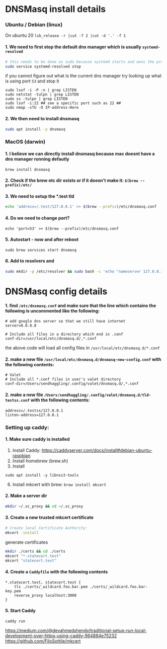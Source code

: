 # DNSMasq install details
### Ubuntu / Debian (linux)
On ubuntu 20 `lsb_release -r |cut -f 2 |cut -d '.' -f 1`
#### 1. We need to first stop the default dns manager which is usually `systemd-resolved`
```bash
# this needs to be done as sudo because systemd starts and owns the process
sudo service systemd-resolved stop
```
if you cannot figure out what is the current dns manager try looking up what is using port `53` and stop it
```
sudo lsof -i -P -n | grep LISTEN
sudo netstat -tulpn | grep LISTEN
sudo ss -tulpn | grep LISTEN
sudo lsof -i:22 ## see a specific port such as 22 ##
sudo nmap -sTU -O IP-address-Here
```
#### 2. We then need to install dnsmasq
```bash
sudo apt install -y dnsmasq
```

### MacOS (darwin)
#### 1. I believe we can directly install dnsmasq because mac doesnt have a dns manager running defautly
```
brew install dnsmasq
```
#### 2. Check if the brew etc dir exists or if it doesn't make it: `$(brew --prefix)/etc/`

#### 3. We need to setup the *.test tld
```bash
echo 'address=/.test/127.0.0.1' >> $(brew --prefix)/etc/dnsmasq.conf
```
#### 4. Do we need to change port?
```
echo 'port=53' >> $(brew --prefix)/etc/dnsmasq.conf
```
#### 5. Autostart - now and after reboot
```
sudo brew services start dnsmasq
```
#### 6. Add to resolvers and 
```bash
sudo mkdir -p /etc/resolver && sudo bash -c 'echo "nameserver 127.0.0.1" > /etc/resolver/test'
```

# DNSMasq config details
#### 1. find `/etc/dnsmasq.conf` and make sure that the line which contains the following is uncommented like the following:
```
# add google dns server so that we still have internet
server=8.8.8.8

# Include all files in a directory which end in .conf
conf-dir=/usr/local/etc/dnsmasq.d/,*.conf
```

the above code will load all config files in `/usr/local/etc/dnsmasq.d/*.conf`

#### 2. make a new file `/usr/local/etc/dnsmasq.d/dnsmasq-new-config.conf` with the following contents:
```
# Valet
# Include all *.conf files in user's valet directory
conf-dir=/Users/sendhaggling/.config/valet/dnsmasq.d/,*.conf
```

#### 2. make a new file `/Users/sendhaggling/.config/valet/dnsmasq.d/tld-testss.conf` with the following contents:
```
address=/.testss/127.0.0.1
listen-address=127.0.0.1
```

### Setting up caddy:
#### 1. Make sure caddy is installed
1. Install Caddy: https://caddyserver.com/docs/install#debian-ubuntu-raspbian
2. Install homebrew (brew.sh)
3. Install
```
sudo apt install -y libnss3-tools
```
6. Install mkcert with brew: `brew install mkcert`

#### 2. Make a server dir
```bash
mkdir ~/.sc_proxy && cd ~/.sc_proxy
```
#### 3. Create a new trusted mkcert certificate
```bash
# Create local Certificate Authority:
mkcert -install
```
generate certificates
```bash
mkdir ./certs && cd ./certs
mkcert "*.statecert.test"
mkcert "statecert.test"
```

#### 4. Create a `Caddyfile` with the following contents

```
*.statecert.test, statecert.test {
	tls ./certs/_wildcard.foo.bar.pem ./certs/_wildcard.foo.bar-key.pem
	reverse_proxy localhost:3000
}
```

#### 5. Start Caddy
```
caddy run
```
https://medium.com/@devahmedshendy/traditional-setup-run-local-development-over-https-using-caddy-964884e75232
https://github.com/FiloSottile/mkcert
